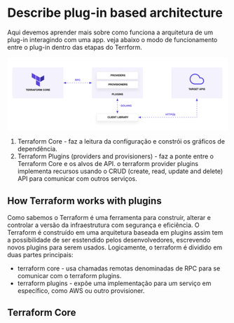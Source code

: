 # Describe plug-in based architecture
Aqui devemos aprender mais sobre como funciona a arquitetura de um plug-in interagindo com uma app. veja abaixo o modo de funcionamento entre o plug-in dentro das etapas do Terrform.

![terra](https://github.com/Terraform-Tutorials/learn-terraform-associate-exam/blob/main/exam-objectives/images/terra3.png) 

1. Terraform Core - faz a leitura da configuração e constrói os gráficos de dependência.
2. Terraform Plugins (providers and provisioners) - faz a ponte entre o Terraform Core e os alvos de API. o terraform provider plugins implementa recursos usando o CRUD (create, read, update and delete) API para comunicar com outros serviços.

## How Terraform works with plugins
Como sabemos o Terraform é uma ferramenta para construir, alterar e controlar a versão da infraestrutura com segurança e eficiência. O Terraform é construído em uma arquitetura baseada em plugins assim tem a possibilidade de ser esstendido pelos desenvolvedores, escrevendo novos plugins para serem usados. Logicamente, o terraform é dividido em duas partes principais:

- terraform core - usa chamadas remotas denominadas de RPC para se comunicar com o terraform plugins.
- terraform plugins - expõe uma implementação para um serviço em específico, como AWS ou outro provisioner.

## Terraform Core
